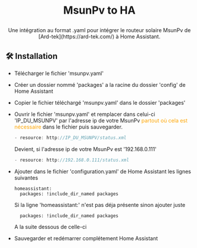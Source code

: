# <p align="center">MsunPv to HA</p>
  
<p align="center">Une intégration au format .yaml pour intégrer le routeur solaire MsunPv de [Ard-tek](https://ard-tek.com/) à Home Assistant.</p>

## 🛠️ Installation

- Télécharger le fichier 'msunpv.yaml'
- Créer un dossier nommé 'packages' a la racine du dossier 'config' de Home Assistant
- Copier le fichier téléchargé 'msunpv.yaml' dans le dossier 'packages'
- Ouvrir le fichier 'msunpv.yaml' et remplacer dans celui-ci 'IP_DU_MSUNPV' par l'adresse ip de votre MsunPv <span style="color:orange">partout où cela est nécessaire</span> dans le fichier puis sauvegarder.

    ```js
    - resource: http://IP_DU_MSUNPV/status.xml
    ```
    Devient, si l'adresse ip de votre MsunPv est '192.168.0.111'
    ```js
    - resource: http://192.168.0.111/status.xml
- Ajouter dans le fichier 'configuration.yaml' de Home Assistant les lignes suivantes
    ```
    homeassistant:
      packages: !include_dir_named packages
    ```
    Si la ligne 'homeassistant:' n'est pas déja présente sinon ajouter juste
    ```
      packages: !include_dir_named packages
    ```
    A la suite dessous de celle-ci
- Sauvegarder et redémarrer complétement Home Assistant

